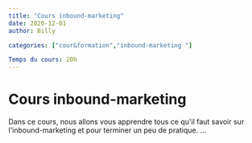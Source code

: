 ```yaml
---
title: "Cours inbound-marketing"
date: 2020-12-01
author: Billy

categories: ["cour&formation","inbound-marketing "]

Temps du cours: 20h
---
```


# Cours inbound-marketing

Dans ce cours, nous allons vous apprendre tous ce qu'il faut savoir sur l'inbound-marketing et pour terminer un peu de pratique.
...
